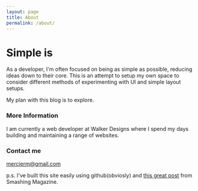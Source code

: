 ```yaml
---
layout: page
title: About
permalink: /about/
---
```


# Simple is

As a developer, I'm often focused on being as simple as possible, reducing ideas down to their core. This is an attempt to setup my own space to consider different methods of experimenting with UI and simple layout setups. 

My plan with this blog is to explore. 

### More Information

I am currently a web developer at Walker Designs where I spend my days building and maintaining a range of websites. 
### Contact me

[mercierm@gmail.com](mailto:mercierm@gmail.com)

p.s. I've built this site easily using github(obviosly) and <a target="_blank" href="http://www.smashingmagazine.com/2014/08/01/build-blog-jekyll-github-pages/">this great post</a> from Smashing Magazine. 
